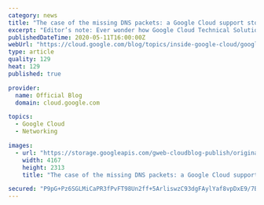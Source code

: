 ```yaml
---
category: news
title: "The case of the missing DNS packets: a Google Cloud support story"
excerpt: "Editor’s note: Ever wonder how Google Cloud Technical Solutions Engineers (TSE) approach your support cases? TSEs are the support engineers responsible for troubleshooting and identifying the technical root cause of issues reported by customers. Some are fairly simple, but, every once in a while, a support"
publishedDateTime: 2020-05-11T16:00:00Z
webUrl: "https://cloud.google.com/blog/topics/inside-google-cloud/google-cloud-support-engineer-solves-a-tough-dns-case/"
type: article
quality: 129
heat: 129
published: true

provider:
  name: Official Blog
  domain: cloud.google.com

topics:
  - Google Cloud
  - Networking

images:
  - url: "https://storage.googleapis.com/gweb-cloudblog-publish/original_images/GCP_11.jpg"
    width: 4167
    height: 2313
    title: "The case of the missing DNS packets: a Google Cloud support story"

secured: "P9pG+Pz6SGLMiCaPR3fPvFT98Un2ff+5ArliswzC93dgFAylYaf8vpDxE9/7Bf/4dryrsCnceFOeVIfqX4+zHOn9WJn2Urpvfy/ULJmJ1QsTBP/Tl9hR/9YGBvdQSWd7dTd85YtaFUYGxCUp4YyETOcswKo1QQZAee/uP36UzllwqFctbE30SBEZ6QV40aGK8ZvB3oYmSvhFnJuQMTyC4xJaVTw12TzgXf0tfFuIKqge4uc1sYbyEZBSkdViUYWf/oiqVicD9qP1gCmx24oyUiMrAdmdRYjJDevSE1nCU7eWnqLqHRbVO2TfkkX71Qb929/e2akA/HCoNVy/GG/XsQ==;5GwaNGFR+7UTn5jf7HZ/Rw=="
---
```


